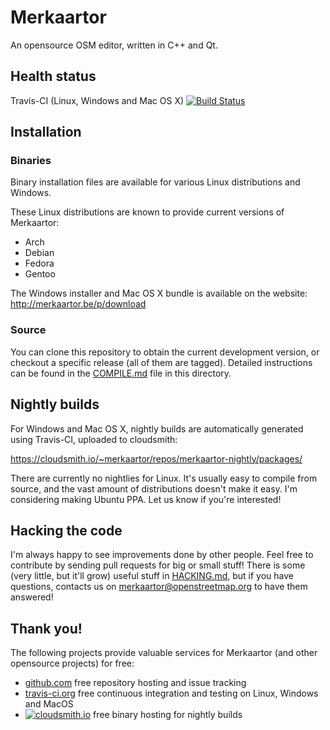 # Merkaartor

An opensource OSM editor, written in C++ and Qt.

## Health status

Travis-CI (Linux, Windows and Mac OS X) [![Build Status](https://travis-ci.org/openstreetmap/merkaartor.svg?branch=master)](https://travis-ci.org/openstreetmap/merkaartor)

## Installation

### Binaries

Binary installation files are available for various Linux distributions and Windows. 

These Linux distributions are known to provide current versions of Merkaartor:
 - Arch
 - Debian
 - Fedora
 - Gentoo

The Windows installer and Mac OS X bundle is available on the website: http://merkaartor.be/p/download

### Source

You can clone this repository to obtain the current development version, or checkout a specific release (all of them are tagged). Detailed instructions can be found in the [COMPILE.md](COMPILE.md) file in this directory.

## Nightly builds

For Windows and Mac OS X, nightly builds are automatically generated using Travis-CI, uploaded to cloudsmith:

https://cloudsmith.io/~merkaartor/repos/merkaartor-nightly/packages/

There are currently no nightlies for Linux. It's usually easy to compile from
source, and the vast amount of distributions doesn't make it easy. I'm
considering making Ubuntu PPA. Let us know if you're interested!

## Hacking the code

I'm always happy to see improvements done by other people. Feel free to
contribute by sending pull requests for big or small stuff! There is some (very
little, but it'll grow) useful stuff in [HACKING.md](HACKING.md), but if you
have questions, contacts us on merkaartor@openstreetmap.org to have them
answered!

## Thank you!

The following projects provide valuable services for Merkaartor (and other opensource projects) for free:

 - [github.com](https://github.com) free repository hosting and issue tracking
 - [travis-ci.org](https://travis-ci.org) free continuous integration and testing on Linux, Windows and MacOS
 - [![cloudsmith.io](https://img.shields.io/badge/OSS%20hosting%20by-cloudsmith-blue?logo=cloudsmith&style=flat)](https://cloudsmith.com) free binary hosting for nightly builds
